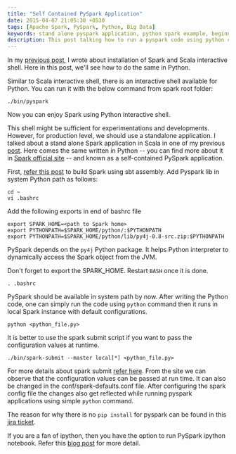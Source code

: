 ```yaml
---
title: "Self Contained PySpark Application"
date: 2015-04-07 21:05:30 +0530
tags: [Apache Spark, PySpark, Python, Big Data]
keywords: stand alone pyspark application, python spark example, beginners guide to pyspark, pyspark spark example, applications in pyspark, run pyspark using python command, python command pyspark, spark run using python command
description: This post talking how to run a pyspark code using python command  
---
```

In my [previous post](/blog/2014/10/31/install-apache-spark-on-ubuntu-14-dot-04/), I wrote about installation of Spark and Scala interactive shell. Here in this post, we'll see how to do the same in Python. 

Similar to Scala interactive shell, there is an interactive shell available for Python. You can run it with the below command from spark root folder:
```
./bin/pyspark
```  
Now you can enjoy Spark using Python interactive shell.

This shell might be sufficient for experimentations and developments. However, for production level, we should use a standalone application. <!--more--> I talked about a stand alone Spark application in Scala in one of my previous [post](/blog/2014/04/01/a-standalone-spark-application-in-scala/). Here comes the same written in Python -- you can find more about it in [Spark official site](https://spark.apache.org/docs/latest/quick-start.html#self-contained-applications) -- and known as a self-contained PySpark application. 

First, [refer this post](/blog/2014/10/31/install-apache-spark-on-ubuntu-14-dot-04/) to build Spark using sbt assembly. Add Pyspark lib in system Python path as follows:
```
cd ~
vi .bashrc
```
Add the following exports in end of bashrc file 
```
export SPARK_HOME=<path to Spark home>
export PYTHONPATH=$SPARK_HOME/python/:$PYTHONPATH
export PYTHONPATH=$SPARK_HOME/python/lib/py4j-0.8-src.zip:$PYTHONPATH
```
PySpark depends on the `py4j` Python package. It helps Python interpreter to dynamically access the Spark object from the JVM.

Don't forget to export the SPARK_HOME. Restart `BASH` once it is done.
```
. .bashrc
```
PySpark should be available in system path by now. After writing the Python code, one can simply run the code using `python` command then it runs in local Spark instance with default configurations.
```
python <python_file.py>
```
It is better to use the spark submit script if you want to pass the configuration values at runtime. 
```
./bin/spark-submit --master local[*] <python_file.py>
``` 
For more details about spark submit [refer here](https://spark.apache.org/docs/latest/configuration.html). From the site we can observe that the configuration values can be passed at run time. It can also be changed in the conf/spark-defaults.conf file. After configuring the spark config file the changes also get reflected while running pyspark applications using simple `python` command.

The reason for why there is no `pip install` for pyspark can be found in this [jira ticket](https://issues.apache.org/jira/browse/SPARK-1267).

If you are a fan of ipython, then you have the option to run PySpark ipython notebook. Refer this [blog post](http://blog.cloudera.com/blog/2014/08/how-to-use-ipython-notebook-with-apache-spark/) for more detail.    

